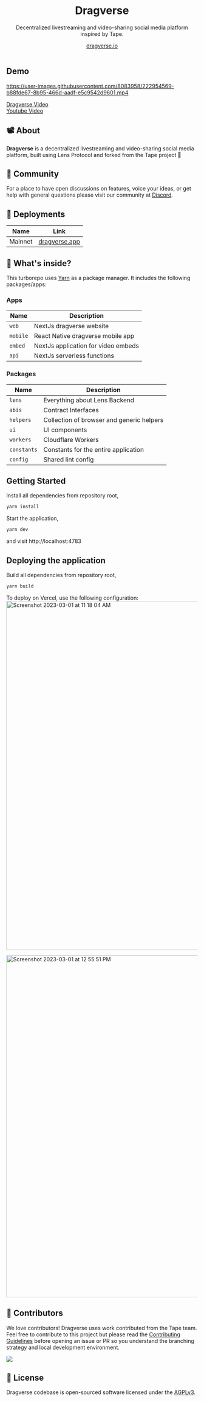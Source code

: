 <div align="center">
    <h1>Dragverse</h1>
    <p>Decentralized livestreaming and video-sharing social media platform inspired by Tape.</p>
    <a href="https://dragverse.io">dragverse.io</a>
</div>
<br>

## Demo

https://user-images.githubusercontent.com/8083958/222954569-b88fde67-8b95-466d-aadf-e5c9542d9601.mp4

[Dragverse Video](https://dragverse.app/watch/0x70a8-0x01)  
[Youtube Video](https://youtu.be/65LG2dkBcBI)

## 📽️ About

**Dragverse** is a decentralized livestreaming and video-sharing social media platform, built using Lens Protocol and forked from the Tape project 🌿

## 💪 Community

For a place to have open discussions on features, voice your ideas, or get help with general questions please visit our community at [Discord](https://discord.gg/TbjTTgTh).

## 🚢 Deployments

| Name    | Link                                   |
| ------- | -------------------------------------- |
| Mainnet | [dragverse.app](https://dragverse.app) |

## 🔭 What's inside?

This turborepo uses [Yarn](https://classic.yarnpkg.com/) as a package manager. It includes the following packages/apps:

### Apps

| Name     | Description                              |
| -------- | -----------------------------------      |
| `web`    | NextJs dragverse website                 |
| `mobile` | React Native dragverse mobile app        |
| `embed`  | NextJs application for video embeds      |
| `api`    | NextJs serverless functions              |

### Packages

| Name        | Description                               |
| ----------- | ----------------------------------------- |
| `lens`      | Everything about Lens Backend             |
| `abis`      | Contract Interfaces                       |
| `helpers`   | Collection of browser and generic helpers |
| `ui`        | UI components                             |
| `workers`   | Cloudflare Workers                        |
| `constants` | Constants for the entire application      |
| `config`    | Shared lint config                        |

## Getting Started

Install all dependencies from repository root,

```bash
yarn install
```

Start the application,

```bash
yarn dev
```

and visit http://localhost:4783

## Deploying the application

Build all dependencies from repository root,

```bash
yarn build
```

To deploy on Vercel, use the following configuration:
<img width="917" alt="Screenshot 2023-03-01 at 11 18 04 AM" src="https://user-images.githubusercontent.com/8083958/222251470-bf9be5f8-a172-4eac-930c-d7d557880787.png">

<img width="899" alt="Screenshot 2023-03-01 at 12 55 51 PM" src="https://user-images.githubusercontent.com/8083958/222251898-e8486738-a85e-4e35-99f4-781da701468c.png">

## 🤝 Contributors

We love contributors! Dragverse uses work contributed from the Tape team. Feel free to contribute to this project but please read the [Contributing Guidelines](CONTRIBUTING.md) before opening an issue or PR so you understand the branching strategy and local development environment.

<a href="https://github.com/dragverse/marsha-v2/graphs/contributors">
  <img src="https://contrib.rocks/image?repo=dragverse/marsha-v2" />
</a>

## 📜 License

Dragverse codebase is open-sourced software licensed under the [AGPLv3](LICENSE).
